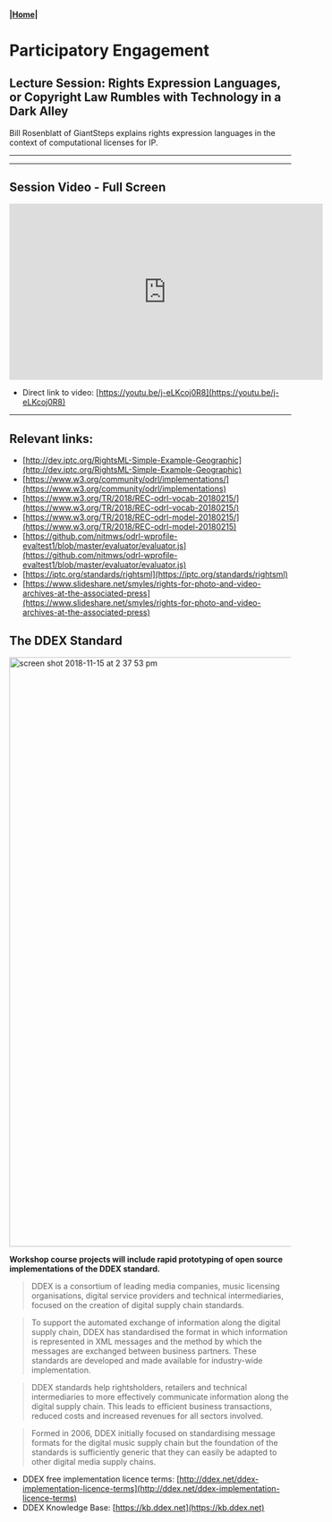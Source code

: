#### |[Home](https://mitmedialab.github.io/2019-MIT-Computational-Law-Course)|

# Participatory Engagement 

## Lecture Session: Rights Expression Languages, or Copyright Law Rumbles with Technology in a Dark Alley
        
Bill Rosenblatt of GiantSteps explains rights expression languages in the context of computational licenses for IP.

----------

<script type="text/javascript">
        (function(p,i,g,e,o,n,s){p[o]=p[o]||function(){(p[o].q=p[o].q||[]).push(arguments)},
            n=i.createElement(g),s=i.getElementsByTagName(g)[0];n.async=1;n.src=e;
            s.parentNode.insertBefore(n,s);})
            (window,document,'script','https://static.pigeonhole.at/widget/pigeon-widget.js','phl');
        phl("create", {
            width: "320px",
            height: "568px",
            passcode: "LAWMIT",
            className: "pigeonhole-iframe",
            sessionId: 189827, 
        });
    </script>
<div class="pigeonhole-iframe"></div>


--------
        
## Session Video - Full Screen
        
<iframe width="560" height="315" src="https://www.youtube.com/embed/j-eLKcoj0R8" frameborder="0" allow="accelerometer; autoplay; encrypted-media; gyroscope; picture-in-picture" allowfullscreen></iframe>

* Direct link to video: [https://youtu.be/j-eLKcoj0R8](https://youtu.be/j-eLKcoj0R8)

---------


## Relevant links:

* [http://dev.iptc.org/RightsML-Simple-Example-Geographic](http://dev.iptc.org/RightsML-Simple-Example-Geographic)
* [https://www.w3.org/community/odrl/implementations/](https://www.w3.org/community/odrl/implementations)
* [https://www.w3.org/TR/2018/REC-odrl-vocab-20180215/](https://www.w3.org/TR/2018/REC-odrl-vocab-20180215/)
* [https://www.w3.org/TR/2018/REC-odrl-model-20180215/](https://www.w3.org/TR/2018/REC-odrl-model-20180215)
* [https://github.com/nitmws/odrl-wprofile-evaltest1/blob/master/evaluator/evaluator.js](https://github.com/nitmws/odrl-wprofile-evaltest1/blob/master/evaluator/evaluator.js)
* [https://iptc.org/standards/rightsml](https://iptc.org/standards/rightsml)
* [https://www.slideshare.net/smyles/rights-for-photo-and-video-archives-at-the-associated-press](https://www.slideshare.net/smyles/rights-for-photo-and-video-archives-at-the-associated-press)


## The DDEX Standard

<img width="1054" alt="screen shot 2018-11-15 at 2 37 53 pm" src="https://user-images.githubusercontent.com/2357755/48577032-165a3c00-e8e4-11e8-83d5-1fcb3100dd9f.png">

**Workshop course projects will include rapid prototyping of open source implementations of the DDEX standard.**

> DDEX is a consortium of leading media companies, music licensing organisations, digital service providers and technical intermediaries, focused on the creation of digital supply chain standards.

> To support the automated exchange of information along the digital supply chain, DDEX has standardised the format in which information is represented in XML messages and the method by which the messages are exchanged between business partners. These standards are developed and made available for industry-wide implementation.

> DDEX standards help rightsholders, retailers and technical intermediaries to more effectively communicate information along the digital supply chain. This leads to efficient business transactions, reduced costs and increased revenues for all sectors involved.

> Formed in 2006, DDEX initially focused on standardising message formats for the digital music supply chain but the foundation of the standards is sufficiently generic that they can easily be adapted to other digital media supply chains.

* DDEX free implementation licence terms: [http://ddex.net/ddex-implementation-licence-terms](http://ddex.net/ddex-implementation-licence-terms)
* DDEX Knowledge Base: [https://kb.ddex.net](https://kb.ddex.net)
